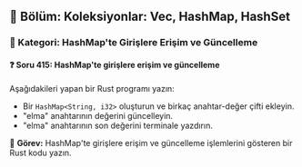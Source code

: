 ## 📘 Bölüm: Koleksiyonlar: Vec, HashMap, HashSet
### 🔹 Kategori: HashMap'te Girişlere Erişim ve Güncelleme
#### ❓ Soru 415: HashMap'te girişlere erişim ve güncelleme

Aşağıdakileri yapan bir Rust programı yazın:

- Bir `HashMap<String, i32>` oluşturun ve birkaç anahtar-değer çifti ekleyin.
- "elma" anahtarının değerini güncelleyin.
- "elma" anahtarının son değerini terminale yazdırın.

🔧 **Görev:** HashMap'te girişlere erişim ve güncelleme işlemlerini gösteren bir Rust kodu yazın.
